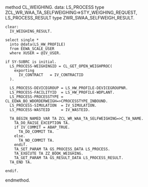method CL_WEIGHING.
    data:
      LS_PROCESS        type ZCL_WR_WAA_TA_SELFWEIGHING=>STY_WEIGHING_REQUEST,
      LS_PROCESS_RESULT type ZWR_SWAA_SELFWEIGH_RESULT.

    clear:
      IV_WEIGHING_RESULT.

    select single *
      into @data(LS_HW_PROFILE)
      from EEWA_SCALE_USER
      where XUSER = @IV_USER.

    if SY-SUBRC is initial.
      LS_PROCESS-WEIGHINGID = CL_GET_OPEN_WEIGHPROC(
        exporting
          IV_CONTRACT   = IV_CONTRACTID
      ).

      LS_PROCESS-DEVICEGROUP = LS_HW_PROFILE-DEVICEGROUPNR.
      LS_PROCESS-FACILITYID  = LS_HW_PROFILE-WDPLANT.
      LS_PROCESS-PROCESSTYPE = CL_EEWA_BO_WDORDERWEIGH=>CPROCESSTYPE_INBOUND.
      LS_PROCESS-SIMULATION  = IV_SIMULATION.
      LS_PROCESS-WASTEID     = IV_WASTEID.

      TA_BEGIN_NAMED_VAR TA ZCL_WR_WAA_TA_SELFWEIGHING=>C_TA_NAME.
        TA_DO_RAISE_EXCEPTION TA.
        if IV_COMMIT = ABAP_TRUE.
          TA_DO_COMMIT TA.
        else.
          TA_NO_COMMIT TA.
        endif.
        TA_SET_PARAM TA GS_PROCESS_DATA LS_PROCESS.
        TA_EXECUTE TA ZZ_BOOK_WEIGHING.
        TA_GET_PARAM TA GS_RESULT_DATA LS_PROCESS_RESULT.
      TA_END TA.

    endif.

  endmethod.
